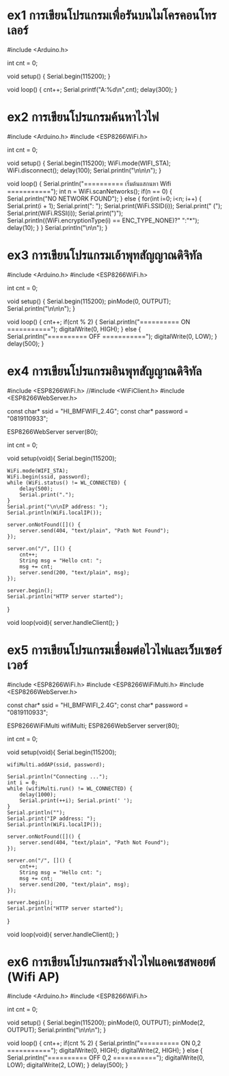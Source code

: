 # ex1 การเขียนโปรแกรมเพื่อรันบนไมโครคอนโทรเลอร์
#include <Arduino.h>

int cnt = 0;

void setup()
{
	Serial.begin(115200);
}

void loop()
{
	cnt++;
	Serial.printf("A:%d\n",cnt);
	delay(300);
}
# ex2 การเขียนโปรแกรมค้นหาไวไฟ
#include <Arduino.h>
#include <ESP8266WiFi.h>

int cnt = 0;

void setup()
{
	Serial.begin(115200);
	WiFi.mode(WIFI_STA);
	WiFi.disconnect();
	delay(100);
	Serial.println("\n\n\n");
}

void loop()
{
	Serial.println("========== เริ่มต้นแสกนหา Wifi ===========");
	int n = WiFi.scanNetworks();
	if(n == 0) {
		Serial.println("NO NETWORK FOUND");
	} else {
		for(int i=0; i<n; i++) {
			Serial.print(i + 1);
			Serial.print(": ");
			Serial.print(WiFi.SSID(i));
			Serial.print(" (");
			Serial.print(WiFi.RSSI(i));
			Serial.print(")");
			Serial.println((WiFi.encryptionType(i) == ENC_TYPE_NONE)?" ":"*");
			delay(10);
		}
	}
	Serial.println("\n\n");
}
# ex3 การเขียนโปรแกรมเอ้าพุทสัญญาณดิจิทัล
#include <Arduino.h>
#include <ESP8266WiFi.h>

int cnt = 0;

void setup()
{
	Serial.begin(115200);
	pinMode(0, OUTPUT);
	Serial.println("\n\n\n");
}

void loop()
{
	cnt++;
	if(cnt % 2) {
		Serial.println("========== ON ===========");
		digitalWrite(0, HIGH);
	} else {
		Serial.println("========== OFF ===========");
		digitalWrite(0, LOW);
	}
	delay(500);
}
# ex4 การเขียนโปรแกรมอินพุทสัญญาณดิจิทัล
#include <ESP8266WiFi.h>
//#include <WiFiClient.h>
#include <ESP8266WebServer.h>

const char* ssid = "HI_BMFWIFI_2.4G";
const char* password = "0819110933";

ESP8266WebServer server(80);

int cnt = 0;

void setup(void){
	Serial.begin(115200);

	WiFi.mode(WIFI_STA);
	WiFi.begin(ssid, password);
	while (WiFi.status() != WL_CONNECTED) {
		delay(500);
		Serial.print(".");
	}
	Serial.print("\n\nIP address: ");
	Serial.println(WiFi.localIP());

	server.onNotFound([]() {
		server.send(404, "text/plain", "Path Not Found");
	});

	server.on("/", []() {
		cnt++;
		String msg = "Hello cnt: ";
		msg += cnt;
		server.send(200, "text/plain", msg);
	});

	server.begin();
	Serial.println("HTTP server started");
}

void loop(void){
  server.handleClient();
}
# ex5 การเขียนโปรแกรมเชื่อมต่อไวไฟและเว็บเซอร์เวอร์
#include <ESP8266WiFi.h>
#include <ESP8266WiFiMulti.h>
#include <ESP8266WebServer.h>

const char* ssid = "HI_BMFWIFI_2.4G";
const char* password = "0819110933";

ESP8266WiFiMulti wifiMulti;
ESP8266WebServer server(80);

int cnt = 0;

void setup(void){
	Serial.begin(115200);

	wifiMulti.addAP(ssid, password);

	Serial.println("Connecting ...");
	int i = 0;
	while (wifiMulti.run() != WL_CONNECTED) { 
		delay(1000);
		Serial.print(++i); Serial.print(' ');
	}
	Serial.println("");
	Serial.print("IP address: ");
	Serial.println(WiFi.localIP());

	server.onNotFound([]() {
		server.send(404, "text/plain", "Path Not Found");
	});

	server.on("/", []() {
		cnt++;
		String msg = "Hello cnt: ";
		msg += cnt;
		server.send(200, "text/plain", msg);
	});

	server.begin();
	Serial.println("HTTP server started");
}

void loop(void){
  server.handleClient();
}
# ex6 การเขียนโปรแกรมสร้างไวไฟแอคเซสพอยต์ (Wifi AP)
#include <Arduino.h>
#include <ESP8266WiFi.h>

int cnt = 0;

void setup()
{
	Serial.begin(115200);
	pinMode(0, OUTPUT);
	pinMode(2, OUTPUT);
	Serial.println("\n\n\n");
}

void loop()
{
	cnt++;
	if(cnt % 2) {
		Serial.println("========== ON 0,2 ===========");
		digitalWrite(0, HIGH);
		digitalWrite(2, HIGH);
	} else {
		Serial.println("========== OFF 0,2 ===========");
		digitalWrite(0, LOW);
		digitalWrite(2, LOW);
	}
	delay(500);
}
